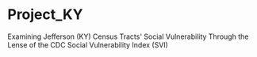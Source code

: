 # Project_KY
Examining Jefferson (KY) Census Tracts' Social Vulnerability Through the Lense of the CDC Social Vulnerability Index (SVI)
